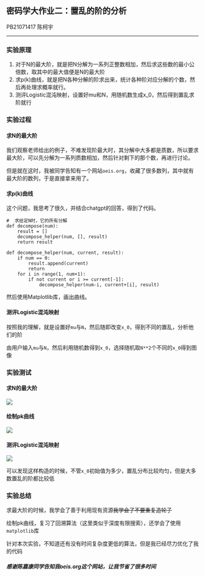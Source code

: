 ## 密码学大作业二：置乱的阶的分析
PB21071417 陈柯宇
***
### 实验原理
1. 对于N的最大阶，就是把N分解为一系列正整数相加，然后求这些数的最小公倍数，取其中的最大值便是N的最大阶
2. 求p(k)曲线，就是把N各种分解的阶求出来，统计各种阶对应分解的个数，然后再处理求概率就行。
3. 测评Logistic混沌映射，设置好mu和N，用随机数生成x_0，然后得到置乱求阶就行
### 实验过程
#### 求N的最大阶
我们观察老师给出的例子，不难发现阶最大时，其分解中大多都是质数，所以要求最大阶，可以先分解为一系列质数相加，然后针对剩下的那个数，再进行讨论。

但是就在这时，我被同学告知有一个网站`oeis.org`，收藏了很多数列，其中就有最大阶的数列，于是直接拿来用了。

#### 求p(k)曲线
这个问题，我思考了很久，并结合chatgpt的回答，得到了代码。

    #  求给定N时，它的所有分解
    def decompose(num):
        result = []
        decompose_helper(num, [], result)
        return result

    def decompose_helper(num, current, result):
        if num == 0:
            result.append(current)
            return
        for i in range(1, num+1):
            if not current or i >= current[-1]:
                decompose_helper(num-i, current+[i], result)


然后使用Matplotlib库，画出曲线。

#### 测评Logistic混沌映射
按照我的理解，就是设置好`mu`与`N`，然后随即改变`x_0`，得到不同的置乱，分析他们的阶

由用户输入`mu`与`N`，然后利用随机数得到`x_0`，选择随机取`N**2`个不同的`x_0`得到图像

### 实验测试
#### 求N的最大阶
![](/%E4%BD%9C%E4%B8%9A%E4%BA%8C/Snipaste_2023-06-17_16-58-17.png)

#### 绘制pk曲线
![](/%E4%BD%9C%E4%B8%9A%E4%BA%8C/Snipaste_2023-06-17_16-53-26.png)

#### 测评Logistic混沌映射
![](/%E4%BD%9C%E4%B8%9A%E4%BA%8C/Snipaste_2023-06-17_17-01-25.png)

可以发现这样构造的时候，不管`x_0`初始值为多少，置乱分布比较均匀，但是大多数置乱的阶都比较低

### 实验总结
求最大阶的时候，我学会了善于利用现有资源~~我学会了不要重复造轮子~~

绘制pk曲线，复习了回溯算法（这里类似于深度有限搜索），还学会了使用`matplotlib`库

针对本次实验，不知道还有没有时间复杂度更低的算法，但是我已经尽力优化了我的代码

##### 感谢陈嘉康同学告知我oeis.org这个网站，让我节省了很多时间